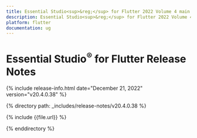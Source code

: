 ```yaml
---
title: Essential Studio<sup>&reg;</sup> for Flutter 2022 Volume 4 main Release Release Notes  
description: Essential Studio<sup>&reg;</sup> for Flutter 2022 Volume 4 main Release Release Notes  
platform: flutter
documentation: ug
---
```


# Essential Studio<sup>&reg;</sup> for Flutter Release Notes  

{% include release-info.html date="December 21, 2022" version="v20.4.0.38" %} 

{% directory path: _includes/release-notes/v20.4.0.38 %}

{% include {{file.url}} %}

{% enddirectory %}

